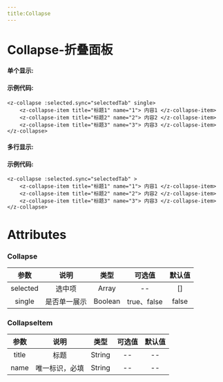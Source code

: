 ```yaml
---
title:Collapse
---
```


# Collapse-折叠面板

#### 单个显示:

<ClientOnly>
<collapse-demo></collapse-demo>
</ClientOnly>

#### 示例代码:

```
<z-collapse :selected.sync="selectedTab" single>
    <z-collapse-item title="标题1" name="1"> 内容1 </z-collapse-item>
    <z-collapse-item title="标题2" name="2"> 内容2 </z-collapse-item>
    <z-collapse-item title="标题3" name="3"> 内容3 </z-collapse-item>
</z-collapse>

```

#### 多行显示:

<ClientOnly>
<collapse-demo2></collapse-demo2>
</ClientOnly>

#### 示例代码:

```
<z-collapse :selected.sync="selectedTab" >
    <z-collapse-item title="标题1" name="1"> 内容1 </z-collapse-item>
    <z-collapse-item title="标题2" name="2"> 内容2 </z-collapse-item>
    <z-collapse-item title="标题3" name="3"> 内容3 </z-collapse-item>
</z-collapse>

```

# Attributes

### Collapse

|   参数   |     说明     |  类型   |   可选值    | 默认值 |
| :------: | :----------: | :-----: | :---------: | :----: |
| selected |    选中项    |  Array  |     --      |   []   |
|  single  | 是否单一展示 | Boolean | true、false | false  |

### CollapseItem

| 参数  |      说明      |  类型  | 可选值 | 默认值 |
| :---: | :------------: | :----: | :----: | :----: |
| title |      标题      | String |   --   |   --   |
| name  | 唯一标识，必填 | String |   --   |   --   |
